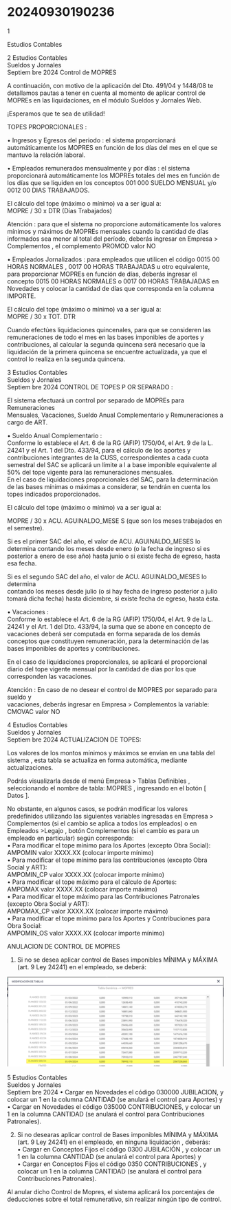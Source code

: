 # 20240930190236

 1 
 
  
Estudios Contables  


 
 
 
 2 Estudios Contables  
Sueldos y Jornales  
Septiem bre 2024  Control de MOPRES  
 
A continuación, con motivo de la aplicación del Dto. 491/04 y 1448/08  te detallamos 
pautas a  tener en cuenta al momento de aplicar control de MOPREs en las liquidaciones, 
en el módulo Sueldos y Jornales  Web.  
 
¡Esperamos que te sea de utilidad!  
 
TOPES PROPORCIONALES : 
 
• Ingresos y Egresos del periodo : el sistema proporcionará automáticamente los 
MOPRES en función de los días del mes en el que se mantuvo la relación laboral.  
 
• Empleados remunerados mensualmente y por días : el sistema proporcionará 
automáticamente los MOPREs totales del mes en función de los días que se 
liquiden en los conceptos 001 000 SUELDO MENSUAL y/o 0012 00 DIAS 
TRABAJADOS.  
 
El cálculo del tope (máximo o mínimo) va a ser igual a:  
MOPRE / 30 x DTR (Días Trabajados)  
 
Atención : para que el sistema no proporcione automáticamente los valores 
mínimos y máximos de MOPREs mensuales cuando la cantidad de días informados 
sea menor al total del período, deberás ingresar en Empresa > Complementos , el 
complemento  PROMOD valor NO 
 
• Empleados Jornalizados : para empleados que utilicen el código 0015 00 HORAS 
NORMALES , 0017 00 HORAS TRABAJADAS  u otro equivalente, para proporcionar 
MOPREs en función de días, deberás ingresar el concepto 0015 00 HORAS 
NORMALES o 0017 00 HORAS TRABAJADAS en Novedades y colocar la cantidad de 
días que corresponda en la columna IMPORTE.  
 
El cálculo del tope (máximo o mínimo) va a ser igual a:  
MOPRE / 30 x TOT. DTR 
 
Cuando efectúes liquidaciones quincenales, para que se consideren las 
remuneraciones de todo el mes en las bases imponibles de aportes y 
contribuciones, al calcular la segunda quincena será necesario que la liquidación 
de la primera quincena se  encuentre actualizada, ya que el control lo realiza en la 
segunda quincena.  
 
 

 
 
 
 3 Estudios Contables  
Sueldos y Jornales  
Septiem bre 2024  CONTROL DE TOPES P OR SEPARADO : 
 
El sistema efectuará un control por separado de MOPREs para Remuneraciones  
Mensuales, Vacaciones, Sueldo Anual Complementario y Remuneraciones a cargo 
de ART.  
 
• Sueldo Anual Complementario :  
Conforme lo establece el Art. 6 de la RG (AFIP) 1750/04, el Art. 9 de la L. 24241 y 
el Art. 1 del Dto. 433/94, para el cálculo de los aportes y contribuciones 
integrantes de la CUSS, correspondientes a cada cuota semestral del SAC se 
aplicará un límite a l a base  imponible equivalente al 50% del tope vigente para las 
remuneraciones mensuales.  
En el caso de liquidaciones proporcionales del SAC, para la determinación de las 
bases  mínimas o máximas a considerar, se tendrán en cuenta los topes indicados 
proporcionados.  
 
El cálculo del tope (máximo o mínimo) va a ser igual a:  
 
MOPRE / 30 x  ACU. AGUINALDO_MESE S (que son los meses trabajados en el 
semestre).  
 
Si es el primer SAC del año, el valor de ACU. AGUINALDO_MESES  lo determina 
contando los meses desde enero (o la fecha de ingreso si es posterior a enero de 
ese año)  hasta junio o si existe fecha de egreso, hasta esa fecha.  
 
Si es el segundo SAC del año, el valor de ACU. AGUINALDO_MESES  lo determina  
contando los meses desde julio (o si hay fecha de ingreso posterior a julio tomará 
dicha fecha) hasta diciembre, si existe fecha de egreso, hasta ésta.  
 
• Vacaciones :  
Conforme lo establece el Art. 6 de la RG (AFIP) 1750/04, el Art. 9 de la L. 24241 y 
el Art. 1 del Dto. 433/94, la suma que se abone en concepto de vacaciones deberá 
ser computada en forma separada de los demás conceptos que constituyen 
remuneración,  para la determinación de las bases imponibles de aportes y 
contribuciones.  
 
En el caso de liquidaciones proporcionales, se aplicará el proporcional diario del 
tope  vigente mensual por la cantidad de días por los que corresponden las 
vacaciones.  
 
Atención : En caso de no desear el control de MOPRES por separado para sueldo y  
vacaciones, deberás ingresar en Empresa  > Complementos la variable:  CMOVAC 
valor  NO 

 
 
 
 4 Estudios Contables  
Sueldos y Jornales  
Septiem bre 2024  ACTUALIZACION DE TOPES:  
 
Los valores de los montos mínimos y máximos se envían en una tabla del sistema , 
esta tabla se actualiza en forma automática, mediante actualizaciones.  
 
Podrás visualizarla desde el menú Empresa > Tablas Definibles , seleccionando el 
nombre de tabla: MOPRES , ingresando en el botón [ Datos ]. 
 
 
 
No obstante, en algunos casos, se podrán modificar los valores predefinidos 
utilizando las siguientes variables ingresadas en Empresa  > Complementos  (si el 
cambio se aplica a todos los empleados) o en Empleados  >Legajo , botón 
Complementos  (si el cambio es para un empleado en particular) según 
corresponda:  
• Para modificar el tope mínimo para los Aportes (excepto Obra Social):  
AMPOMIN valor  XXXX.XX   (colocar importe mínimo)  
• Para modificar el tope mínimo para las contribuciones (excepto Obra Social y 
ART):  
AMPOMIN_CP valor  XXXX.XX   (colocar importe mínimo)  
• Para modificar el tope máximo para el cálculo de Aportes:  
AMPOMAX valor  XXXX.XX   (colocar importe máximo)  
• Para modificar el tope máximo para las Contribuciones Patronales (excepto Obra 
Social y ART):  
AMPOMAX_CP  valor  XXXX.XX   (colocar importe máximo)  
• Para modificar el tope mínimo para los Aportes y Contribuciones para Obra 
Social:  
AMPOMIN_OS valor  XXXX.XX   (colocar importe mínimo)   
 
ANULACION DE CONTROL DE MOPRES  
 
1. Si no se desea aplicar control de Bases imponibles MÍNIMA y MÁXIMA (art. 9 
Ley 24241) en el empleado, se deberá:  


![Image 1 from page 3](images/image_3_1.png)

 
 
 
 5 Estudios Contables  
Sueldos y Jornales  
Septiem bre 2024  • Cargar en Novedades el código 030000 JUBILACION, y colocar un 1 en la 
columna CANTIDAD (se anulará el control para Aportes) y  
• Cargar en Novedades el código 035000 CONTRIBUCIONES, y colocar un 1 en 
la columna CANTIDAD (se anulará el control para Contribuciones 
Patronales).  
 
2. Si no desearas aplicar control de Bases imponibles MÍNIMA y MÁXIMA (art. 9 
Ley 24241) en el empleado, en ninguna liquidación , deberás:  
• Cargar en Conceptos Fijos el código 0300 JUBILACIÓN , y colocar un 1 en la 
columna CANTIDAD (se anulará el control para Aportes) y  
• Cargar en Conceptos Fijos el código 0350 CONTRIBUCIONES , y colocar un 1 
en la columna CANTIDAD (se anulará el control para Contribuciones 
Patronales).  
 
Al anular dicho Control de Mopres, el sistema aplicará los porcentajes de deducciones 
sobre el total remunerativo, sin realizar ningún tipo de control.  
 
 

